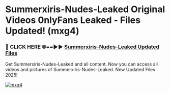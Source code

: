 # Summerxiris-Nudes-Leaked Original Videos 0nlyFans Leaked - Files Updated! (mxg4)

<h3>🔴 CLICK HERE 🌐==►► <a href="https://tinyurl.com/yc6ubb5a" rel="nofollow">Summerxiris-Nudes-Leaked Updated Files</a></h3>

Get Summerxiris-Nudes-Leaked and all content. Now you can access all videos and pictures of Summerxiris-Nudes-Leaked. New Updated Files 2025!

[![mxg4](https://i.imgur.com/7eu0CRL.gif)](https://tinyurl.com/yc6ubb5a)
